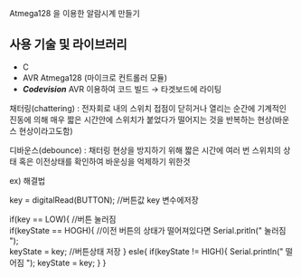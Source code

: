 Atmega128 을 이용한 알람시계 만들기


## 사용 기술 및 라이브러리

- C
- AVR Atmega128 (마이크로 컨트롤러 모듈)
- ***Codevision*** AVR 이용하여 코드 빌드 → 타겟보드에 라이팅


채터링(chattering) : 전자회로 내의 스위치 접점이 닫히거나 열리는 순간에 기계적인 진동에 의해 매우 짧은 시간안에 스위치가 붙었다가
                   떨어지는 것을 반복하는 현상(바운스 현상이라고도함)
                 
디바운스(debounce)  : 채터링 현상을 방지하기 위해 짧은 시간에 여러 번 스위치의 상태 혹은 이전상태를 확인하여 바운싱을 억제하기 위한것



ex) 해결법 

key = digitalRead(BUTTON);     //버튼값 key 변수에저장 <br>

if(key == LOW){                //버튼 눌러짐 <br>
 if(keyState == HOGH){         //이전 버튼의 상태가 떨어져있다면 
     Serial.pritln(" 눌러짐 ");  
     keyState = key;           //버튼상태 저장
 }
 esle{
  if(keyState != HIGH){
      Serial.println(" 떨어짐 ");
      keyState = key;
   }
 }
   
